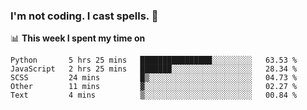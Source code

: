 ### I'm not coding. I cast spells. 🎩

📊 **This week I spent my time on**
<!--START_SECTION:waka-->
```text
Python       5 hrs 25 mins   ████████████████░░░░░░░░░   63.53 % 
JavaScript   2 hrs 25 mins   ███████░░░░░░░░░░░░░░░░░░   28.34 % 
SCSS         24 mins         █▒░░░░░░░░░░░░░░░░░░░░░░░   04.73 % 
Other        11 mins         ▓░░░░░░░░░░░░░░░░░░░░░░░░   02.27 % 
Text         4 mins          ▒░░░░░░░░░░░░░░░░░░░░░░░░   00.84 % 
```
<!--END_SECTION:waka-->
